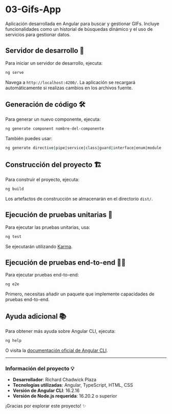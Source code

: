 # 03-Gifs-App

Aplicación desarrollada en Angular para buscar y gestionar GIFs. Incluye funcionalidades como un historial de búsquedas dinámico y el uso de servicios para gestionar datos.

## Servidor de desarrollo 🚀
Para iniciar un servidor de desarrollo, ejecuta:
```bash
ng serve
```
Navega a `http://localhost:4200/`. La aplicación se recargará automáticamente si realizas cambios en los archivos fuente.

## Generación de código 🛠️
Para generar un nuevo componente, ejecuta:
```bash
ng generate component nombre-del-componente
```
También puedes usar:
```bash
ng generate directive|pipe|service|class|guard|interface|enum|module
```

## Construcción del proyecto 🏗️
Para construir el proyecto, ejecuta:
```bash
ng build
```
Los artefactos de construcción se almacenarán en el directorio `dist/`.

## Ejecución de pruebas unitarias 🧪
Para ejecutar las pruebas unitarias, usa:
```bash
ng test
```
Se ejecutarán utilizando [Karma](https://karma-runner.github.io).

## Ejecución de pruebas end-to-end 🧑‍💻
Para ejecutar pruebas end-to-end:
```bash
ng e2e
```
Primero, necesitas añadir un paquete que implemente capacidades de pruebas end-to-end.

## Ayuda adicional 📚
Para obtener más ayuda sobre Angular CLI, ejecuta:
```bash
ng help
```
O visita la [documentación oficial de Angular CLI](https://angular.io/cli).

---

### Información del proyecto 💡
- **Desarrollador**: Richard Chadwick Plaza
- **Tecnologías utilizadas**: Angular, TypeScript, HTML, CSS
- **Versión de Angular CLI**: 16.2.16
- **Versión de Node.js requerida**: 16.20.2 o superior

¡Gracias por explorar este proyecto! ✨

